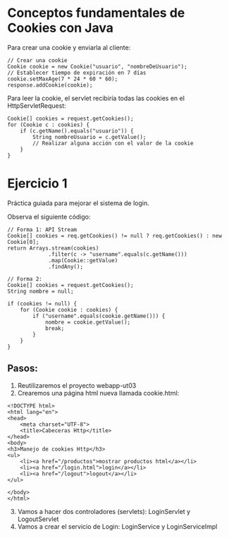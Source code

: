 # Conceptos fundamentales de Cookies con Java


Para crear una cookie y enviarla al cliente:

```
// Crear una cookie
Cookie cookie = new Cookie("usuario", "nombreDeUsuario");
// Establecer tiempo de expiración en 7 días
cookie.setMaxAge(7 * 24 * 60 * 60); 
response.addCookie(cookie);

```

Para leer la cookie, el servlet recibiría todas las cookies en el HttpServletRequest:

```
Cookie[] cookies = request.getCookies();
for (Cookie c : cookies) {
    if (c.getName().equals("usuario")) {
        String nombreUsuario = c.getValue();
        // Realizar alguna acción con el valor de la cookie
    }
}

```

# Ejercicio 1

Práctica guiada para mejorar el sistema de login.

Observa el siguiente código:

```
// Forma 1: API Stream
Cookie[] cookies = req.getCookies() != null ? req.getCookies() : new Cookie[0];
return Arrays.stream(cookies)
             .filter(c -> "username".equals(c.getName()))
             .map(Cookie::getValue)
             .findAny();

```

```
// Forma 2:
Cookie[] cookies = request.getCookies();
String nombre = null;

if (cookies != null) {
    for (Cookie cookie : cookies) {
        if ("username".equals(cookie.getName())) {
            nombre = cookie.getValue();
            break;
        }
    }
}

```

## Pasos:

1. Reutilizaremos el proyecto webapp-ut03
2. Crearemos una página html nueva llamada cookie.html:
```
<!DOCTYPE html>
<html lang="en">
<head>
    <meta charset="UTF-8">
    <title>Cabeceras Http</title>
</head>
<body>
<h3>Manejo de cookies Http</h3>
<ul>
    <li><a href="/productos">mostrar productos html</a></li>
    <li><a href="/login.html">login</a></li>
    <li><a href="/logout">logout</a></li>
</ul>

</body>
</html>
```
3. Vamos a hacer dos controladores (servlets): LoginServlet y LogoutServlet
4. Vamos a crear el servicio de Login: LoginService y LoginServiceImpl
